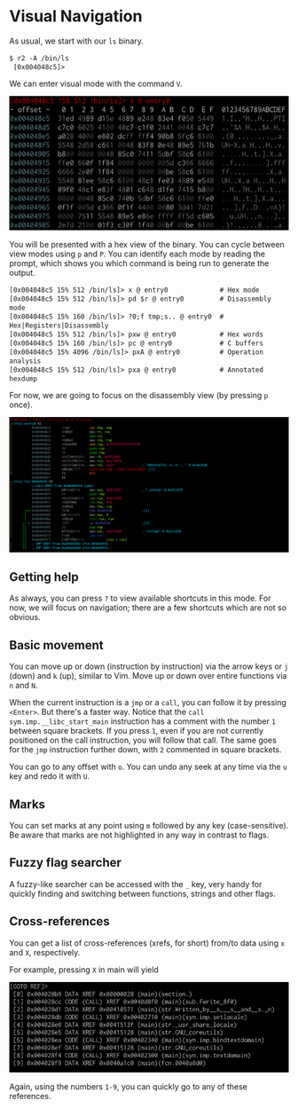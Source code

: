 # Visual Navigation

As usual, we start with our `ls` binary.

```
$ r2 -A /bin/ls
 [0x004048c5]> 
```

We can enter visual mode with the command `V`.

![](visual_nav_hexmode.png)

You will be presented with a hex view of the binary. You can cycle between view modes using `p` and `P`. You can identify each mode by reading the prompt, which shows you which command is being run to generate the output.

```
[0x004048c5 15% 512 /bin/ls]> x @ entry0             # Hex mode
[0x004048c5 15% 512 /bin/ls]> pd $r @ entry0         # Disassembly mode
[0x004048c5 15% 160 /bin/ls]> ?0;f tmp;s.. @ entry0  # Hex|Registers|Disassembly
[0x004048c5 15% 512 /bin/ls]> pxw @ entry0           # Hex words
[0x004048c5 15% 160 /bin/ls]> pc @ entry0            # C buffers
[0x004048c5 15% 4096 /bin/ls]> pxA @ entry0          # Operation analysis
[0x004048c5 15% 512 /bin/ls]> pxa @ entry0           # Annotated hexdump
```

For now, we are going to focus on the disassembly view (by pressing `p` once).

![](visual_nav_disas.png)

## Getting help

As always, you can press `?` to view available shortcuts in this mode. For now, we will focus on navigation; there are a few shortcuts which are not so obvious.

## Basic movement

You can move up or down (instruction by instruction) via the arrow keys or `j` (down) and `k` (up), similar to Vim. Move up or down over entire functions via `n` and `N`.

When the current instruction is a `jmp` or a `call`, you can follow it by pressing `<Enter>`. But there's a faster way. Notice that the `call sym.imp.__libc_start_main` instruction has a comment with the number `1` between square brackets. If you press `1`, even if you are not currently positioned on the call instruction, you will follow that call. The same goes for the `jmp` instruction further down, with `2` commented in square brackets.

You can go to any offset with `o`. You can undo any seek at any time via the `u` key and redo it with `U`.

## Marks

You can set marks at any point using `m` followed by any key (case-sensitive). Be aware that marks are not highlighted in any way in contrast to flags.

## Fuzzy flag searcher

A fuzzy-like searcher can be accessed with the `_` key, very handy for quickly finding and switching between functions, strings and other flags.

## Cross-references

You can get a list of cross-references (xrefs, for short) from/to data using `x` and `X`, respectively.

For example, pressing `X` in main will yield

![](visual_nav_xref.png)

Again, using the numbers `1-9`, you can quickly go to any of these references.
